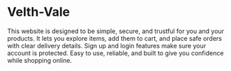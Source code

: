 # Velth-Vale
This website is designed to be simple, secure, and trustful for you and your products. It lets you explore items, add them to cart, and place safe orders with clear delivery details. Sign up and login features make sure your account is protected. Easy to use, reliable, and built to give you confidence while shopping online.
